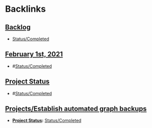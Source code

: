 
# Backlinks
## [Backlog](<Backlog.md>)
- [Status/Completed](<../Status/Completed.md>)

## [February 1st, 2021](<February 1st, 2021.md>)
- #[Status/Completed](<../Status/Completed.md>)

## [Project Status](<Project Status.md>)
- #[Status/Completed](<../Status/Completed.md>)

## [Projects/Establish automated graph backups](<Projects/Establish automated graph backups.md>)
- **[Project Status](<../Project Status.md>):** [Status/Completed](<../Status/Completed.md>)

